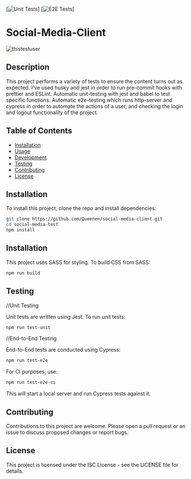 [![Unit Tests](https://github.com/Queenen/social-media-client/actions/workflows/unit-test.yml/badge.svg)]
[![E2E Tests](https://github.com/Queenen/social-media-client/actions/workflows/e2e-test.yml/badge.svg)]

# Social-Media-Client

<img src='https://i.postimg.cc/3rmT7fKW/thistestuser.png' border='0' alt='thistestuser'/>

## Description

This project performs a variety of tests to ensure the content turns out as expected.
I've used husky and jest in order to run pre-commit hooks with prettier and ESLint.
Automatic unit-testing with jest and babel to test specific functions.
Automatic e2e-testing which runs http-server and cypress in order to automate the actions of a user, and checking the login and logout functionality of the project.

## Table of Contents

- [Installation](#installation)
- [Usage](#usage)
- [Development](#development)
- [Testing](#testing)
- [Contributing](#contributing)
- [License](#license)

## Installation

To install this project, clone the repo and install dependencies:

```bash
git clone https://github.com/Queenen/social-media-client.git
cd social-media-test
npm install
```

## Installation

This project uses SASS for styling. To build CSS from SASS:

```bash
npm run build
```

## Testing

//Unit Testing

Unit tests are written using Jest. To run unit tests:

```bash
npm run test-unit
```

//End-to-End Testing

End-to-End tests are conducted using Cypress:

```bash
npm run test-e2e
```

For CI purposes, use:

```bash
npm run test-e2e-ci
```

This will start a local server and run Cypress tests against it.

## Contributing

Contributions to this project are welcome. Please open a pull request or an issue to discuss proposed changes or report bugs.

## License

This project is licensed under the ISC License - see the LICENSE file for details.
